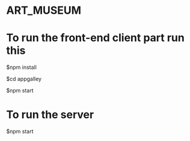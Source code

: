# ART_MUSEUM

# To run the front-end client part run this
$npm install

$cd appgalley

$npm start

# To run the server 

$npm start
